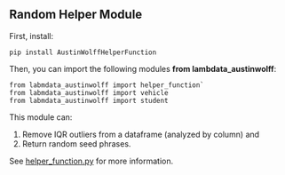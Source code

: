## Random Helper Module

First, install:

`pip install AustinWolffHelperFunction`

Then, you can import the following modules **from lambdata_austinwolff**:

```
from labmdata_austinwolff import helper_function`
from labmdata_austinwolff import vehicle
from labmdata_austinwolff import student
```

This module can:
1. Remove IQR outliers from a dataframe (analyzed by column) and
2. Return random seed phrases.

See [helper_function.py](https://github.com/AustinJamesWolff/lambdata-ds33/blob/master/src/lambdata-austinwolff/helper_function.py) for more information.